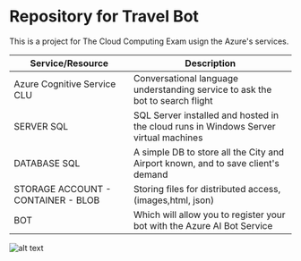 # Repository for Travel Bot

This is a project for The Cloud Computing Exam usign the Azure's services.


| Service/Resource | Description |
| ---------- | -------- | 
| Azure Cognitive Service CLU |  Conversational language understanding service to ask the bot to search flight  |
| SERVER SQL | SQL Server installed and hosted in the cloud runs in Windows Server virtual machines |
| DATABASE SQL | A simple DB to store all the City and Airport known, and to save client's demand  |
| STORAGE ACCOUNT - CONTAINER - BLOB | Storing files for distributed access, (images,html, json)  |
| BOT | Which will allow you to register your bot with the Azure AI Bot Service |


![alt text](https://storageaccountprojcloud.blob.core.windows.net/container-progetto-cloud/EmailLogo.png?sp=r&st=2024-02-02T18:26:22Z&se=2024-08-31T22:00:00Z&spr=https&sv=2022-11-02&sr=c&sig=xv6vvVpt901525Ld6IWdEFz7dXaR%2Fz%2BaHA%2F3kdhoI6A%3D)
